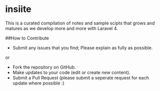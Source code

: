 insiite
=======

This is a curated compilation of notes and sample scipts that grows and matures as we develop more and more with Laravel 4.  


##How to Contribute
* Submit any issues that you find; Please explain as fully as possible.

or

* Fork the repository on GitHub.
* Make updates to your code (edit or create new content).
* Submit a Pull Request (please submit a seperate request for each update where possible :)
